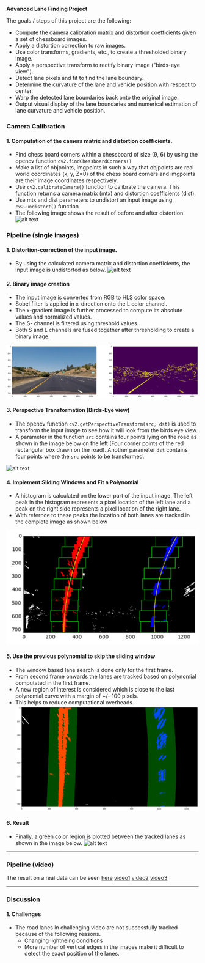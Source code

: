 **Advanced Lane Finding Project**

The goals / steps of this project are the following:

* Compute the camera calibration matrix and distortion coefficients given a set of chessboard images.
* Apply a distortion correction to raw images.
* Use color transforms, gradients, etc., to create a thresholded binary image.
* Apply a perspective transform to rectify binary image ("birds-eye view").
* Detect lane pixels and fit to find the lane boundary.
* Determine the curvature of the lane and vehicle position with respect to center.
* Warp the detected lane boundaries back onto the original image.
* Output visual display of the lane boundaries and numerical estimation of lane curvature and vehicle position.

[//]: # (Image References)

[image1]: ./examples/undistort_output.png "Undistorted"
[image2]: ./test_images/test1.jpg "Road Transformed"
[image3]: ./examples/binay_image_combined.png "Binary Example"
[image4]: ./examples/warped_straight_lines.jpg "Warp Example"
[image5]: ./examples/window_based.png "Fit Visual"
[image6]: ./examples/poly_based.png "Output"
[image7]: ./examples/example_output.jpg "Result"
[video1]: .output_videos/project_video.mp4 "Video1"
[video2]: .output_videos/challenge_video.mp4 "Video2"
[video3]: .output_videos/harder_challenge_video.mp4 "Video3"

### Camera Calibration

#### 1. Computation of the camera matrix and distortion coefficients.

* Find chess board corners within a chessboard of size (9, 6) by using the opencv function `cv2.findChessboardCorners()`
* Make a list of objpoints, imgpoints in such a way that objpoints are real world coordinates (x, y, Z=0) of the chess board corners and imgpoints are their image coordinates respectively. 
* Use `cv2.calibrateCamera()` function to calibrate the camera. This function returns a camera matrix (mtx) and distortion coefficients (dist). 
* Use mtx and dist parameters to undistort an input image using `cv2.undistort()` function
* The following image shows the result of before and after distortion.
![alt text][image1]

### Pipeline (single images)

#### 1. Distortion-correction of the input image.

* By using the calculated camera matrix and distortion coefficients, the input image is undistorted as below.
![alt text][image2]

#### 2. Binary image creation
* The input image is converted from RGB to HLS color space.
* Sobel filter is applied in x-direction onto the L color channel.
* The x-gradient image is further processed to compute its absolute values and normalized values.
* The S- channel is filtered using threshold values.
* Both S and L channels are fused together after thresholding to create a binary image.

![alt text][image3]

#### 3. Perspective Transformation (Birds-Eye view)
* The opencv function `cv2.getPerspectiveTransform(src, dst)` is used to transform the input image to see how it will look from the birds eye view.
* A parameter in the function `src` contains four points lying on the road as shown in the image below on the left (Four corner points of the red rectangular box drawn on the road). Another parameter `dst` contains four points where the `src` points to be transformed. 

![alt text][image4]

#### 4. Implement Sliding Windows and Fit a Polynomial

* A histogram is calculated on the lower part of the input image. The left peak in the histogram represents a pixel location of the left lane and a peak on the right side represents a pixel location of the right lane.
* With refernce to these peaks the location of both lanes are tracked in the complete image as shown below

![alt text][image5]

#### 5. Use the previous polynomial to skip the sliding window
* The window based lane search is done only for the first frame.
* From second frame onwards the lanes are tracked based on polynomial computated in the first frame.
* A new region of interest is considered which is close to the last polynomial curve with a margin of +/- 100 pixels.
* This helps to reduce computational overheads.
![alt text][image6]

#### 6. Result
* Finally, a green color region is plotted between the tracked lanes as shown in the image below.
![alt text][image7]

---

### Pipeline (video)

The result on a real data can be seen [here](https://www.youtube.com/watch?v=jf5B_ihmM-k)
[video1]
[video2]
[video3]

---

### Discussion

#### 1. Challenges

* The road lanes in challenging video are not successfully tracked because of the following reasons.
  * Changing lightneing conditions
  * More number of vertical edges in the images make it difficult to detect the exact position of the lanes.

